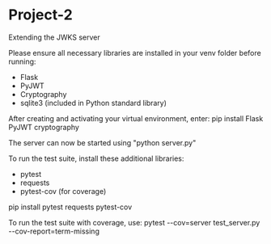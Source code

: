 # Project-2
Extending the JWKS server

Please ensure all necessary libraries are installed in your venv folder before running:
- Flask
- PyJWT
- Cryptography
- sqlite3 (included in Python standard library)

After creating and activating your virtual environment, enter:
pip install Flask PyJWT cryptography

The server can now be started using "python server.py"

To run the test suite, install these additional libraries:
- pytest
- requests
- pytest-cov (for coverage)

pip install pytest requests pytest-cov

To run the test suite with coverage, use:
pytest --cov=server test_server.py --cov-report=term-missing
